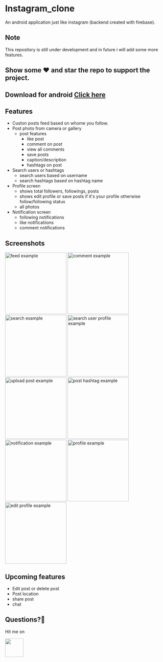 #  Instagram_clone
   An android application just like instagram (backend created with firebase).

## Note
   This repository is still under development and in future i will add some more features.

## Show some :heart: and star the repo to support the project.

## Download for android <a href="https://github.com/Sagarbisht509/Instagram_clone/releases/v1.0/Instagram.Clone.apk">Click here</a>

## Features

 * Custon posts feed based on whome you follow.
 * Post photo from camera or gallery
   * post features
     * like post
     * comment on post
     * view all comments
     * save posts
     * caption/description
     * hashtags on post
 * Search users or hashtags
   * search users based on username
   * search hashtags based on hashtag name
 * Profile screen
   * shows total followers, followings, posts
   * shows edit profile or save posts if it's your profile otherwise follow/following status
   * all photos
 * Notification screen
   * following notifications
   * like notificatiions
   * comment notifications
  
## Screenshots
  
   <p>
  
   <img src="https://user-images.githubusercontent.com/81458873/113546709-22a4d800-960a-11eb-8662-a3be3213b135.jpg" alt="feed example" width = "200">
  
   <img src="https://user-images.githubusercontent.com/81458873/113546850-70214500-960a-11eb-8b94-ffe057361246.jpg" alt="comment example" width = "200">
  
   <img src="https://user-images.githubusercontent.com/81458873/113546911-8d561380-960a-11eb-9385-1f8bd60c0636.jpg" alt="search example" width = "200">
  
   <img src="https://user-images.githubusercontent.com/81458873/113546940-9f37b680-960a-11eb-8c62-cffc448c7770.jpg" alt="search user profile example" width = "200" >
  
   <img src="https://user-images.githubusercontent.com/81458873/113546970-b080c300-960a-11eb-9205-60d8f25bb843.jpg" alt="upload post example" width = "200" >
  
   <img src="https://user-images.githubusercontent.com/81458873/113549659-6a7a2e00-960f-11eb-9cfd-b9ba360a5c97.jpg" alt="post hashtag example" width = "200" >
  
   <img src="https://user-images.githubusercontent.com/81458873/113546990-ba0a2b00-960a-11eb-934e-010b7a7f9155.jpg" alt="notification example" width = "200">
  
   <img src="https://user-images.githubusercontent.com/81458873/113547022-c68e8380-960a-11eb-8f35-12bad6128f2b.jpg" alt="profile example" width = "200">
  
   <img src="https://user-images.githubusercontent.com/81458873/113547046-d017eb80-960a-11eb-947d-fb3365639e62.jpg" alt="edit profile example" width = "200" >
  
   </p>
  
## Upcoming features
   * Edit post or delete post
   * Post location
   * share post
   * chat
  
## Questions?🤔
 
   Hit me on 
 
   <a href="https://www.linkedin.com/in/sagar-bisht-4094151b6/"><img src="https://user-images.githubusercontent.com/35039342/55471530-94b34280-5627-11e9-8c0e-6fe86a8406d6.png" width="60"></a>
